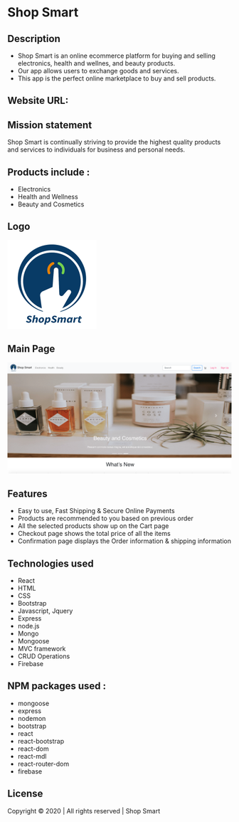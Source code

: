 # Shop Smart

## Description

- Shop Smart is an online ecommerce platform for buying and selling electronics, health and wellnes, and beauty products. 
- Our app allows users to exchange goods and services.
- This app is the perfect online marketplace to buy and sell products.

## Website URL:


## Mission statement
Shop Smart is continually striving to provide the highest quality products and services to individuals for business and personal needs. 

## Products include :

- Electronics
- Health and Wellness
- Beauty and Cosmetics

## Logo

![Logo](./client/public/ShopSmart.png)

## Main Page

![Screenshot](./client/public/ShopSmartSS.png)


## Features

- Easy to use, Fast Shipping & Secure Online Payments 
- Products are recommended to you based on previous order
- All the selected products show up on the Cart page
- Checkout page shows the total price of all the items
- Confirmation page displays the Order information & shipping information

## Technologies used

- React
- HTML
- CSS
- Bootstrap
- Javascript, Jquery
- Express
- node.js
- Mongo
- Mongoose
- MVC framework
- CRUD Operations
- Firebase

## NPM packages used :

- mongoose
- express
- nodemon
- bootstrap
- react
- react-bootstrap
- react-dom
- react-mdl
- react-router-dom
- firebase
  


## License

Copyright © 2020 | All rights reserved | Shop Smart

